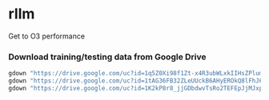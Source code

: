 # rllm
Get to O3 performance


### Download training/testing data from Google Drive
```bash
gdown "https://drive.google.com/uc?id=1q5Z0Xi98f1Zt-x4R3ubWLxkIIHsZPlum" -O "rllm/data/train/coding/apps.json"
gdown "https://drive.google.com/uc?id=1tAG36FB32ZLeUUckB6AHyEROkQ8lFhJ6" -O "rllm/data/train/coding/code_contests.json"
gdown "https://drive.google.com/uc?id=1K2kP8r8_jjGDbdwvTsRo2TEFEpJjMJxp" -O "rllm/data/train/coding/taco.json"
```
